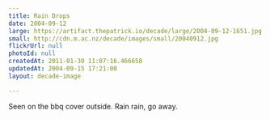```yaml
---
title: Rain Drops
date: 2004-09-12
large: https://artifact.thepatrick.io/decade/large/2004-09-12-1651.jpg
small: http://cdn.m.ac.nz/decade/images/small/20040912.jpg
flickrUrl: null
photoId: null
createdAt: 2011-01-30 11:07:16.466658
updatedAt: 2004-09-15 17:21:00
layout: decade-image

---
```

Seen on the bbq cover outside. Rain rain, go away.

